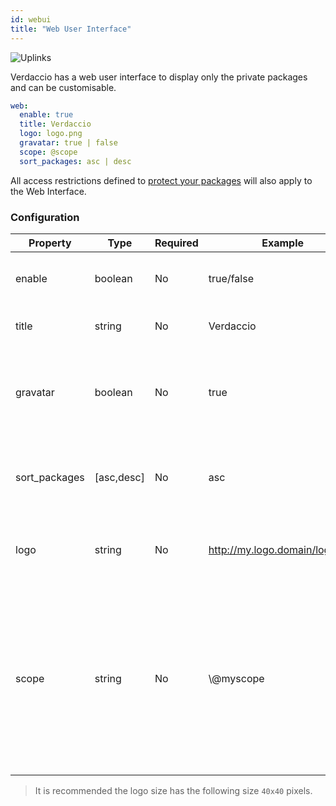 ```yaml
---
id: webui
title: "Web User Interface"
---
```

![Uplinks](https://user-images.githubusercontent.com/558752/52916111-fa4ba980-32db-11e9-8a64-f4e06eb920b3.png)

Verdaccio has a web user interface to display only the private packages and can be customisable.

```yaml
web:
  enable: true
  title: Verdaccio
  logo: logo.png
  gravatar: true | false
  scope: @scope
  sort_packages: asc | desc
```

All access restrictions defined to [protect your packages](protect-your-dependencies.md) will also apply to the Web Interface.

### Configuration

| Property      | Type       | Required | Example                        | Support  | Description                                                                                                                                          |
| ------------- | ---------- | -------- | ------------------------------ | -------- | ---------------------------------------------------------------------------------------------------------------------------------------------------- |
| enable        | boolean    | No       | true/false                     | all      | allow to display the web interface                                                                                                                   |
| title         | string     | No       | Verdaccio                      | all      | HTML head title description                                                                                                                          |
| gravatar      | boolean    | No       | true                           | `>v4` | Gravatars will be generated under the hood if this property is enabled                                                                               |
| sort_packages | [asc,desc] | No       | asc                            | `>v4` | By default private packages are sorted by ascending                                                                                                  |
| logo          | string     | No       | http://my.logo.domain/logo.png | all      | a URI where logo is located (header logo)                                                                                                            |
| scope         | string     | No       | \\@myscope                   | all      | If you're using this registry for a specific module scope, specify that scope to set it in the webui instructions header (note: escape @ with \\@) |

> It is recommended the logo size has the following size `40x40` pixels.